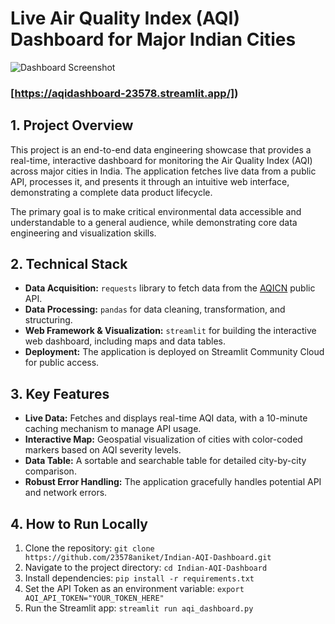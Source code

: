 # Live Air Quality Index (AQI) Dashboard for Major Indian Cities

![Dashboard Screenshot]([https://github.com/23578aniket/Indian-AQI-Dashboard/blob/main/Screenshot%202025-09-25%20012519.png])  <!-- You will add this URL in the final step -->

### [https://aqidashboard-23578.streamlit.app/]) <!-- You will add this URL in the final step -->

## 1. Project Overview

This project is an end-to-end data engineering showcase that provides a real-time, interactive dashboard for monitoring the Air Quality Index (AQI) across major cities in India. The application fetches live data from a public API, processes it, and presents it through an intuitive web interface, demonstrating a complete data product lifecycle.

The primary goal is to make critical environmental data accessible and understandable to a general audience, while demonstrating core data engineering and visualization skills.

## 2. Technical Stack

* **Data Acquisition:** `requests` library to fetch data from the [AQICN](https://aqicn.org/api/) public API.
* **Data Processing:** `pandas` for data cleaning, transformation, and structuring.
* **Web Framework & Visualization:** `streamlit` for building the interactive web dashboard, including maps and data tables.
* **Deployment:** The application is deployed on Streamlit Community Cloud for public access.

## 3. Key Features

* **Live Data:** Fetches and displays real-time AQI data, with a 10-minute caching mechanism to manage API usage.
* **Interactive Map:** Geospatial visualization of cities with color-coded markers based on AQI severity levels.
* **Data Table:** A sortable and searchable table for detailed city-by-city comparison.
* **Robust Error Handling:** The application gracefully handles potential API and network errors.

## 4. How to Run Locally

1.  Clone the repository: `git clone https://github.com/23578aniket/Indian-AQI-Dashboard.git` <!-- **CHANGE your username here** -->
2.  Navigate to the project directory: `cd Indian-AQI-Dashboard`
3.  Install dependencies: `pip install -r requirements.txt`
4.  Set the API Token as an environment variable: `export AQI_API_TOKEN="YOUR_TOKEN_HERE"`
5.  Run the Streamlit app: `streamlit run aqi_dashboard.py`
